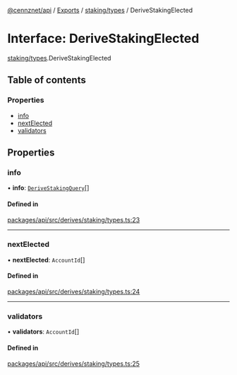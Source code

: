 [@cennznet/api](../README.md) / [Exports](../modules.md) / [staking/types](../modules/staking_types.md) / DeriveStakingElected

# Interface: DeriveStakingElected

[staking/types](../modules/staking_types.md).DeriveStakingElected

## Table of contents

### Properties

- [info](staking_types.derivestakingelected.md#info)
- [nextElected](staking_types.derivestakingelected.md#nextelected)
- [validators](staking_types.derivestakingelected.md#validators)

## Properties

### info

• **info**: [`DeriveStakingQuery`](staking_types.derivestakingquery.md)[]

#### Defined in

[packages/api/src/derives/staking/types.ts:23](https://github.com/cennznet/api.js/blob/9d130bf/packages/api/src/derives/staking/types.ts#L23)

___

### nextElected

• **nextElected**: `AccountId`[]

#### Defined in

[packages/api/src/derives/staking/types.ts:24](https://github.com/cennznet/api.js/blob/9d130bf/packages/api/src/derives/staking/types.ts#L24)

___

### validators

• **validators**: `AccountId`[]

#### Defined in

[packages/api/src/derives/staking/types.ts:25](https://github.com/cennznet/api.js/blob/9d130bf/packages/api/src/derives/staking/types.ts#L25)
